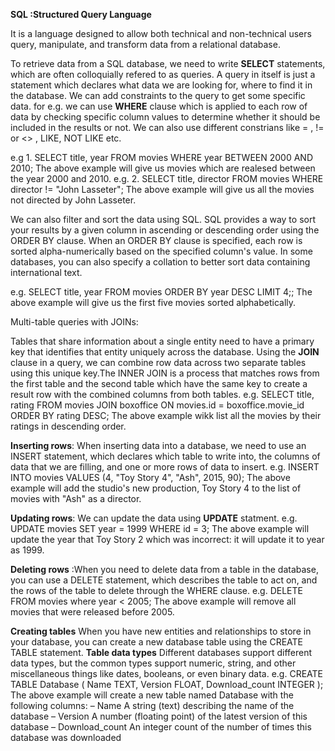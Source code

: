 **SQL :Structured Query Language**

It is a language designed to allow both technical and non-technical users query, manipulate, and transform data from a relational database. 

To retrieve data from a SQL database, we need to write **SELECT** statements, which are often colloquially refered to as queries. A query in itself is just a statement which declares what data we are looking for, where to find it in the database. We can add constraints to the query to get some specific data.
for e.g. we can use **WHERE** clause which is applied to each row of data by checking specific column values to determine whether it should be included in the results or not. We can also use different constrians like = , != or <>	, LIKE, NOT LIKE etc.

e.g  1.  SELECT title, year FROM movies
WHERE year BETWEEN 2000 AND 2010;
The above example will give us movies which are realesed between the year 2000 and 2010.
e.g. 2. SELECT title, director FROM movies 
WHERE director != "John Lasseter";
The above example will give us all the movies not directed by John Lasseter.

We can also filter and sort the data using SQL.
SQL provides a way to sort your results by a given column in ascending or descending order using the ORDER BY clause. When an ORDER BY clause is specified, each row is sorted alpha-numerically based on the specified column's value. In some databases, you can also specify a collation to better sort data containing international text.

e.g. SELECT title, year FROM movies
ORDER BY year DESC
LIMIT 4;;
The above example will give us the first five movies sorted alphabetically.

Multi-table queries with JOINs:

Tables that share information about a single entity need to have a primary key that identifies that entity uniquely across the database. 
Using the **JOIN** clause in a query, we can combine row data across two separate tables using this unique key.The INNER JOIN is a process that matches rows from the first table and the second table which have the same key to create a result row with the combined columns from both tables.
e.g. 
SELECT title, rating
FROM movies
  JOIN boxoffice
    ON movies.id = boxoffice.movie_id
ORDER BY rating DESC;
The above example wikk list all the movies by their ratings in descending order.

**Inserting rows**: When inserting data into a database, we need to use an INSERT statement, which declares which table to write into, the columns of data that we are filling, and one or more rows of data to insert.
e.g.
INSERT INTO movies VALUES (4, "Toy Story 4", "Ash", 2015, 90);
The above example will add the studio's new production, Toy Story 4 to the list of movies with "Ash" as a director.

**Updating rows**: We can update the data using **UPDATE** statment.
e.g.
UPDATE movies
SET year = 1999
WHERE id = 3;
The above example will update the year that Toy Story 2 which was incorrect: it will update it to year as 1999.

**Deleting rows** :When you need to delete data from a table in the database, you can use a DELETE statement, which describes the table to act on, and the rows of the table to delete through the WHERE clause.
e.g.
DELETE FROM movies
where year < 2005;
The above example will remove all movies that were released before 2005.

**Creating tables** When you have new entities and relationships to store in your database, you can create a new database table using the CREATE TABLE statement.
**Table data types** Different databases support different data types, but the common types support numeric, string, and other miscellaneous things like dates, booleans, or even binary data.
e.g.
CREATE TABLE Database (
    Name TEXT,
    Version FLOAT,
    Download_count INTEGER
);
The above example will create a new table named Database with the following columns:
– Name A string (text) describing the name of the database
– Version A number (floating point) of the latest version of this database
– Download_count An integer count of the number of times this database was downloaded




